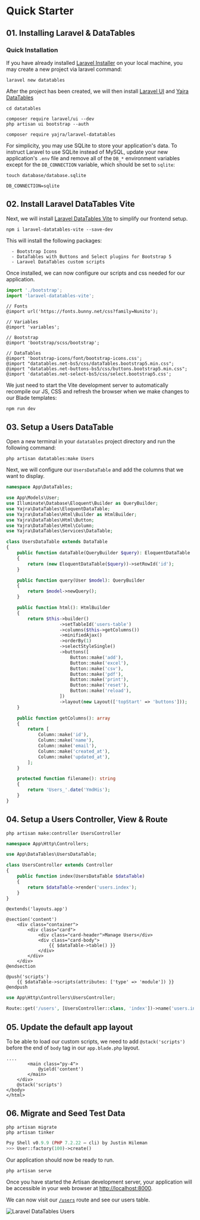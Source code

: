 # Quick Starter

<a name="installation"></a>
## <b>01.</b> Installing Laravel & DataTables

### Quick Installation

If you have already installed [Laravel Installer](https://laravel.com/docs#your-first-laravel-project) on your local machine, you may create a new project via laravel command:

```shell
laravel new datatables
```

After the project has been created, we will then install [Laravel UI](https://github.com/laravel/ui) and [Yajra DataTables](https://github.com/yajra/laravel-datatables)

```shell
cd datatables
 
composer require laravel/ui --dev
php artisan ui bootstrap --auth

composer require yajra/laravel-datatables
```

For simplicity, you may use SQLite to store your application's data. To instruct Laravel to use SQLite instead of MySQL, update your new application's `.env` file and remove all of the `DB_*` environment variables except for the `DB_CONNECTION` variable, which should be set to `sqlite`:

```shell
touch database/database.sqlite
```

```dotenv filename=.env
DB_CONNECTION=sqlite
```

<a name="datatables-with-vite"></a>
## <b>02.</b> Install Laravel DataTables Vite

Next, we will install [Laravel DataTables Vite](https://github.com/yajra/laravel-datatables-vite) to simplify our frontend setup.

```shell
npm i laravel-datatables-vite --save-dev
```

This will install the following packages:

```
  - Bootstrap Icons
  - DataTables with Buttons and Select plugins for Bootstrap 5
  - Laravel DataTables custom scripts
```

Once installed, we can now configure our scripts and css needed for our application.

```js filename=resources/js/app.js
import './bootstrap';
import 'laravel-datatables-vite';
```

```postcss filename=resources/sass/app.scss
// Fonts
@import url('https://fonts.bunny.net/css?family=Nunito');

// Variables
@import 'variables';

// Bootstrap
@import 'bootstrap/scss/bootstrap';

// DataTables
@import 'bootstrap-icons/font/bootstrap-icons.css';
@import "datatables.net-bs5/css/dataTables.bootstrap5.min.css";
@import "datatables.net-buttons-bs5/css/buttons.bootstrap5.min.css";
@import 'datatables.net-select-bs5/css/select.bootstrap5.css';
```

We just need to start the Vite development server to automatically recompile our JS, CSS and refresh the browser when we make changes to our Blade templates:

```shell
npm run dev
```

<a name="setup-users-datatable"></a>
## <b>03.</b> Setup a Users DataTable

Open a new terminal in your `datatables` project directory and run the following command:

```shell
php artisan datatables:make Users
```

Next, we will configure our `UsersDataTable` and add the columns that we want to display.

```php filename=app/DataTables/UsersDataTable.php
namespace App\DataTables;

use App\Models\User;
use Illuminate\Database\Eloquent\Builder as QueryBuilder;
use Yajra\DataTables\EloquentDataTable;
use Yajra\DataTables\Html\Builder as HtmlBuilder;
use Yajra\DataTables\Html\Button;
use Yajra\DataTables\Html\Column;
use Yajra\DataTables\Services\DataTable;

class UsersDataTable extends DataTable
{
    public function dataTable(QueryBuilder $query): EloquentDataTable
    {
        return (new EloquentDataTable($query))->setRowId('id');
    }

    public function query(User $model): QueryBuilder
    {
        return $model->newQuery();
    }

    public function html(): HtmlBuilder
    {
        return $this->builder()
                    ->setTableId('users-table')
                    ->columns($this->getColumns())
                    ->minifiedAjax()
                    ->orderBy(1)
                    ->selectStyleSingle()
                    ->buttons([
                        Button::make('add'),
                        Button::make('excel'),
                        Button::make('csv'),
                        Button::make('pdf'),
                        Button::make('print'),
                        Button::make('reset'),
                        Button::make('reload'),
                    ])
                    ->layout(new Layout(['topStart' => 'buttons']));
    }

    public function getColumns(): array
    {
        return [
            Column::make('id'),
            Column::make('name'),
            Column::make('email'),
            Column::make('created_at'),
            Column::make('updated_at'),
        ];
    }

    protected function filename(): string
    {
        return 'Users_'.date('YmdHis');
    }
}
```

<a name="setup-users-controller"></a>
## <b>04.</b> Setup a Users Controller, View & Route

```shell
php artisan make:controller UsersController
```

```php filename=app/Http/Controllers/UsersController.php
namespace App\Http\Controllers;

use App\DataTables\UsersDataTable;

class UsersController extends Controller
{
    public function index(UsersDataTable $dataTable)
    {
        return $dataTable->render('users.index');
    }
}
```

```blade filename=resources/views/users/index.blade.php
@extends('layouts.app')

@section('content')
    <div class="container">
        <div class="card">
            <div class="card-header">Manage Users</div>
            <div class="card-body">
                {{ $dataTable->table() }}
            </div>
        </div>
    </div>
@endsection

@push('scripts')
    {{ $dataTable->scripts(attributes: ['type' => 'module']) }}
@endpush
```

```php filename=routes/web.php
use App\Http\Controllers\UsersController;

Route::get('/users', [UsersController::class, 'index'])->name('users.index');
```

<a name="update-default-layout"></a>
## <b>05.</b> Update the default app layout

To be able to load our custom scripts, we need to add `@stack('scripts')` before the end of `body` tag in our `app.blade.php` layout.

```blade filename=resources/views/layouts/app.blade.php
....
        <main class="py-4">
            @yield('content')
        </main>
    </div>
    @stack('scripts')
</body>
</html>
```

<a name="migrate-and-seed"></a>
## <b>06.</b> Migrate and Seed Test Data

```shell
php artisan migrate
php artisan tinker
```

```php
Psy Shell v0.9.9 (PHP 7.2.22 — cli) by Justin Hileman
>>> User::factory(100)->create()
```

Our application should now be ready to run.

```shell
php artisan serve
```

Once you have started the Artisan development server, your application will be accessible in your web browser at [http://localhost:8000]([http://localhost:8000).

We can now visit our [`/users`](http://localhost:8000/users) route and see our users table.

<img src="https://yajrabox.com/img/screenshots/quick-starter.png" alt="Laravel DataTables Users" class="rounded-lg border dark:border-none shadow-lg mb-6" />
